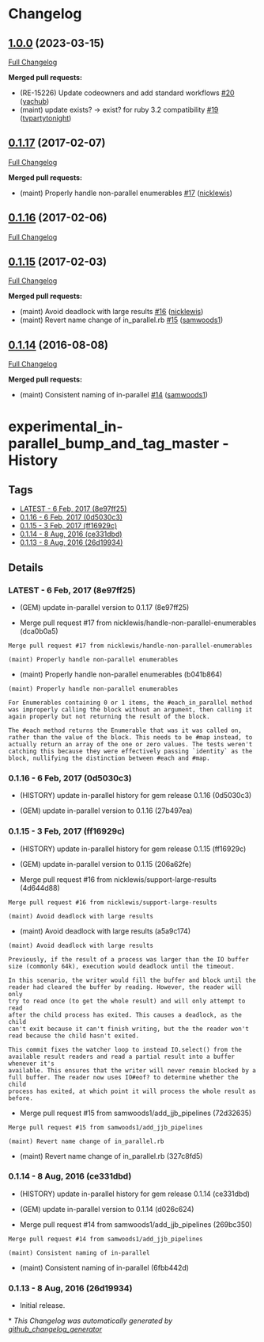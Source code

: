 # Changelog

## [1.0.0](https://github.com/puppetlabs/in-parallel/tree/1.0.0) (2023-03-15)

[Full Changelog](https://github.com/puppetlabs/in-parallel/compare/0.1.17...1.0.0)

**Merged pull requests:**

- \(RE-15226\) Update codeowners and add standard workflows [\#20](https://github.com/puppetlabs/in-parallel/pull/20) ([yachub](https://github.com/yachub))
- \(maint\) update exists? -\> exist? for ruby 3.2 compatibility [\#19](https://github.com/puppetlabs/in-parallel/pull/19) ([tvpartytonight](https://github.com/tvpartytonight))

## [0.1.17](https://github.com/puppetlabs/in-parallel/tree/0.1.17) (2017-02-07)

[Full Changelog](https://github.com/puppetlabs/in-parallel/compare/0.1.16...0.1.17)

**Merged pull requests:**

- \(maint\) Properly handle non-parallel enumerables [\#17](https://github.com/puppetlabs/in-parallel/pull/17) ([nicklewis](https://github.com/nicklewis))

## [0.1.16](https://github.com/puppetlabs/in-parallel/tree/0.1.16) (2017-02-06)

[Full Changelog](https://github.com/puppetlabs/in-parallel/compare/0.1.15...0.1.16)

## [0.1.15](https://github.com/puppetlabs/in-parallel/tree/0.1.15) (2017-02-03)

[Full Changelog](https://github.com/puppetlabs/in-parallel/compare/0.1.14...0.1.15)

**Merged pull requests:**

- \(maint\) Avoid deadlock with large results [\#16](https://github.com/puppetlabs/in-parallel/pull/16) ([nicklewis](https://github.com/nicklewis))
- \(maint\) Revert name change of in\_parallel.rb [\#15](https://github.com/puppetlabs/in-parallel/pull/15) ([samwoods1](https://github.com/samwoods1))

## [0.1.14](https://github.com/puppetlabs/in-parallel/tree/0.1.14) (2016-08-08)

[Full Changelog](https://github.com/puppetlabs/in-parallel/compare/0.1.13...0.1.14)

**Merged pull requests:**

- \(maint\) Consistent naming of in-parallel [\#14](https://github.com/puppetlabs/in-parallel/pull/14) ([samwoods1](https://github.com/samwoods1))

# experimental_in-parallel_bump_and_tag_master - History
## Tags
* [LATEST - 6 Feb, 2017 (8e97ff25)](#LATEST)
* [0.1.16 - 6 Feb, 2017 (0d5030c3)](#0.1.16)
* [0.1.15 - 3 Feb, 2017 (ff16929c)](#0.1.15)
* [0.1.14 - 8 Aug, 2016 (ce331dbd)](#0.1.14)
* [0.1.13 - 8 Aug, 2016 (26d19934)](#0.1.13)

## Details
### <a name = "LATEST">LATEST - 6 Feb, 2017 (8e97ff25)

* (GEM) update in-parallel version to 0.1.17 (8e97ff25)

* Merge pull request #17 from nicklewis/handle-non-parallel-enumerables (dca0b0a5)


```
Merge pull request #17 from nicklewis/handle-non-parallel-enumerables

(maint) Properly handle non-parallel enumerables
```
* (maint) Properly handle non-parallel enumerables (b041b864)


```
(maint) Properly handle non-parallel enumerables

For Enumerables containing 0 or 1 items, the #each_in_parallel method
was improperly calling the block without an argument, then calling it
again properly but not returning the result of the block.

The #each method returns the Enumerable that was it was called on,
rather than the value of the block. This needs to be #map instead, to
actually return an array of the one or zero values. The tests weren't
catching this because they were effectively passing `identity` as the
block, nullifying the distinction between #each and #map.
```
### <a name = "0.1.16">0.1.16 - 6 Feb, 2017 (0d5030c3)

* (HISTORY) update in-parallel history for gem release 0.1.16 (0d5030c3)

* (GEM) update in-parallel version to 0.1.16 (27b497ea)

### <a name = "0.1.15">0.1.15 - 3 Feb, 2017 (ff16929c)

* (HISTORY) update in-parallel history for gem release 0.1.15 (ff16929c)

* (GEM) update in-parallel version to 0.1.15 (206a62fe)

* Merge pull request #16 from nicklewis/support-large-results (4d644d88)


```
Merge pull request #16 from nicklewis/support-large-results

(maint) Avoid deadlock with large results
```
* (maint) Avoid deadlock with large results (a5a9c174)


```
(maint) Avoid deadlock with large results

Previously, if the result of a process was larger than the IO buffer
size (commonly 64k), execution would deadlock until the timeout.

In this scenario, the writer would fill the buffer and block until the
reader had cleared the buffer by reading. However, the reader will only
try to read once (to get the whole result) and will only attempt to read
after the child process has exited. This causes a deadlock, as the child
can't exit because it can't finish writing, but the the reader won't
read because the child hasn't exited.

This commit fixes the watcher loop to instead IO.select() from the
available result readers and read a partial result into a buffer whenever it's
available. This ensures that the writer will never remain blocked by a
full buffer. The reader now uses IO#eof? to determine whether the child
process has exited, at which point it will process the whole result as
before.
```
* Merge pull request #15 from samwoods1/add_jjb_pipelines (72d32635)


```
Merge pull request #15 from samwoods1/add_jjb_pipelines

(maint) Revert name change of in_parallel.rb
```
* (maint) Revert name change of in_parallel.rb (327c8fd5)

### <a name = "0.1.14">0.1.14 - 8 Aug, 2016 (ce331dbd)

* (HISTORY) update in-parallel history for gem release 0.1.14 (ce331dbd)

* (GEM) update in-parallel version to 0.1.14 (d026c624)

* Merge pull request #14 from samwoods1/add_jjb_pipelines (269bc350)


```
Merge pull request #14 from samwoods1/add_jjb_pipelines

(maint) Consistent naming of in-parallel
```
* (maint) Consistent naming of in-parallel (6fbb442d)

### <a name = "0.1.13">0.1.13 - 8 Aug, 2016 (26d19934)

* Initial release.


\* *This Changelog was automatically generated by [github_changelog_generator](https://github.com/github-changelog-generator/github-changelog-generator)*
